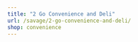 ```yaml
---
title: "2 Go Convenience and Deli"
url: /savage/2-go-convenience-and-deli/
shop: convenience
---
```

